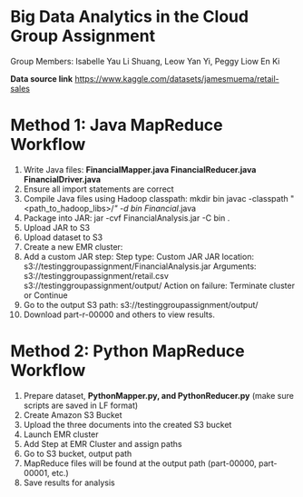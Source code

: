 # Big Data Analytics in the Cloud Group Assignment

Group Members: Isabelle Yau Li Shuang, Leow Yan Yi, Peggy Liow En Ki

**Data source link**
https://www.kaggle.com/datasets/jamesmuema/retail-sales 

# Method 1: Java MapReduce Workflow
1. Write Java files:
**FinancialMapper.java
FinancialReducer.java
FinancialDriver.java**
2. Ensure all import statements are correct
3. Compile Java files using Hadoop classpath:
mkdir bin
javac -classpath "<path_to_hadoop_libs>/*" -d bin Financial*.java
4. Package into JAR:
jar -cvf FinancialAnalysis.jar -C bin .
5. Upload JAR to S3
6. Upload dataset to S3
7. Create a new EMR cluster:
8. Add a custom JAR step:
Step type: Custom JAR
JAR location: s3://testinggroupassignment/FinancialAnalysis.jar
Arguments:
s3://testinggroupassignment/retail.csv s3://testinggroupassignment/output/
Action on failure: Terminate cluster or Continue
9. Go to the output S3 path:
s3://testinggroupassignment/output/
10. Download part-r-00000 and others to view results.

# Method 2: Python MapReduce Workflow
1. Prepare dataset, **PythonMapper.py, and PythonReducer.py** (make sure scripts are saved in LF format)
2. Create Amazon S3 Bucket
3. Upload the three documents into the created S3 bucket
4. Launch EMR cluster
5. Add Step at EMR Cluster and assign paths
6. Go to S3 bucket, output path
7. MapReduce files will be found at the output path (part-00000, part-00001, etc.)
8. Save results for analysis

